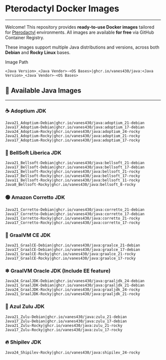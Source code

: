 # Pterodactyl Docker Images
------------------------

Welcome! This repository provides **ready-to-use Docker images** tailored for [Pterodactyl](https://pterodactyl.io) environments. All images are available **for free** via GitHub Container Registry.

These images support multiple Java distributions and versions, across both **Debian** and **Rocky Linux** bases.

Image Path
````
<Java Version>_<Java Vendor>-<OS Bases>|ghcr.io/vanes430/java:<Java Version>_<Java Vendor>-<OS Bases>
````
## 🔧 Available Java Images
------------------------
### ☕ Adoptium JDK
````
Java21_Adoptium-Debian|ghcr.io/vanes430/java:adoptium_21-debian
Java17_Adoptium-Debian|ghcr.io/vanes430/java:adoptium_17-debian
Java24_Adoptium-Rocky|ghcr.io/vanes430/java:adoptium_24-rocky
Java21_Adoptium-Rocky|ghcr.io/vanes430/java:adoptium_21-rocky
Java17_Adoptium-Rocky|ghcr.io/vanes430/java:adoptium_17-rocky
````

### 🔔 BellSoft Liberica JDK
````
Java21_Bellsoft-Debian|ghcr.io/vanes430/java:bellsoft_21-debian
Java17_Bellsoft-Debian|ghcr.io/vanes430/java:bellsoft_17-debian
Java21_Bellsoft-Rocky|ghcr.io/vanes430/java:bellsoft_21-rocky
Java17_Bellsoft-Rocky|ghcr.io/vanes430/java:bellsoft_17-rocky
Java11_Bellsoft-Rocky|ghcr.io/vanes430/java:bellsoft_11-rocky
Java8_Bellsoft-Rocky|ghcr.io/vanes430/java:bellsoft_8-rocky

````

### 🟢 Amazon Corretto JDK
````
Java21_Corretto-Debian|ghcr.io/vanes430/java:corretto_21-debian
Java17_Corretto-Debian|ghcr.io/vanes430/java:corretto_17-debian
Java21_Corretto-Rocky|ghcr.io/vanes430/java:corretto_21-rocky
Java17_Corretto-Rocky|ghcr.io/vanes430/java:corretto_17-rocky
````

### 🧊 GraalVM CE JDK
````
Java21_GraalCE-Debian|ghcr.io/vanes430/java:graalce_21-debian
Java17_GraalCE-Debian|ghcr.io/vanes430/java:graalce_17-debian
Java21_GraalCE-Rocky|ghcr.io/vanes430/java:graalce_21-rocky
Java17_GraalCE-Rocky|ghcr.io/vanes430/java:graalce_17-rocky
````

###  ❄ GraalVM Oracle JDK (Include EE feature)
````
Java24_GraalJDK-Debian|ghcr.io/vanes430/java:graaljdk_24-debian
Java21_GraalJDK-Debian|ghcr.io/vanes430/java:graaljdk_21-debian
Java24_GraalJDK-Rocky|ghcr.io/vanes430/java:graaljdk_24-rocky
Java21_GraalJDK-Rocky|ghcr.io/vanes430/java:graaljdk_21-rocky
````

### 💙 Azul Zulu JDK
````
Java21_Zulu-Debian|ghcr.io/vanes430/java:zulu_21-debian
Java17_Zulu-Debian|ghcr.io/vanes430/java:zulu_17-debian
Java21_Zulu-Rocky|ghcr.io/vanes430/java:zulu_21-rocky
Java17_Zulu-Rocky|ghcr.io/vanes430/java:zulu_17-rocky
````

### 🔥 Shipilev JDK
````
Java24_Shipilev-Rocky|ghcr.io/vanes430/java:shipilev_24-rocky
````
